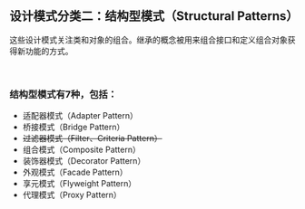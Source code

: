 ## 设计模式分类二：结构型模式（Structural Patterns）
这些设计模式关注类和对象的组合。继承的概念被用来组合接口和定义组合对象获得新功能的方式。

<br>

### 结构型模式有7种，包括：
- 适配器模式（Adapter Pattern）
- 桥接模式（Bridge Pattern）
- ~~过滤器模式（Filter、Criteria Pattern）~~
- 组合模式（Composite Pattern）
- 装饰器模式（Decorator Pattern）
- 外观模式（Facade Pattern）
- 享元模式（Flyweight Pattern）
- 代理模式（Proxy Pattern）
